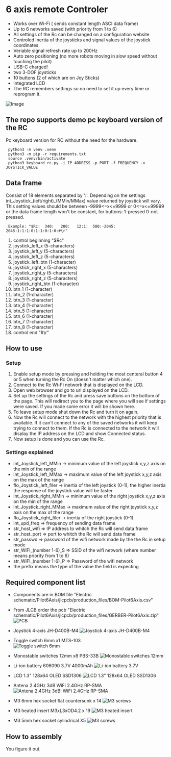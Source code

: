 # 6 axis remote Controler
- Works over Wi-Fi ( sends constant length ASCI data frame)
- Up to 6 networks saved (with priority from  1 to 6)
- All settings of the Rc can be changed on a configuration website
- Controled inertia of the joysticks and signal values of the joystick coordinates
- Veriable signal refresh rate up to 200Hz
- Auto zero positioning (no more robots moving in slow speed without touching the pilot)
- USB-C charged!
- two 3-DOF joysticks
- 10 buttons (2 of which are on Joy Sticks)
- Integrated LCD
- The RC remembers settings so no need to set it up every time or reprogram it.

![Image](images/pilot_2.png)

## The repo supports demo pc keyboard version of the RC 
 Pc keyboard version for RC without the need for the hardware.
 ```
  python3 -m venv .venv
  python3 -m pip -r requirements.txt
  source .venv/bin/activate
  python3 keyboard_rc.py -i IP_ADDRESS -p PORT -f FREQUENCY -v JOYSTICK_VALUE
 ```

## Data frame
 Consist of 18 elements separated by ':'.
Depending on the settings int_Joystick_(left/right)_(MMin/MMax) value returned by joystick will vary. This setting values should be between -9999<=x<=9999 or 0<=x<=99999 or the data frame length won't be constant, for buttons: 1-pressed 0-not pressed.
```
 Example: "$Rc:  340:   200:   12:1:  500:-2045: 2045:1:1:1:0:1:1:0:1:0:#\r"
```

 1. control beginning "$Rc"
 2. joystick_left_x   (5-characters) 
 3. joystick_left_y   (5-characters)
 4. joystick_left_z   (5-characters)
 5. joystick_left_btn  (1-character)
 6. joystick_right_x   (5-characters)
 7. joystick_right_y   (5-characters)
 8. joystick_right_z   (5-characters)
 9. joystick_right_btn  (1-character)
 10. btn_1  (1-character)
 11. btn_2  (1-character)
 12. btn_3  (1-character)
 13. btn_4  (1-character)
 14. btn_5  (1-character)
 15. btn_6  (1-character)
 16. btn_7  (1-character)
 17. btn_8  (1-character)
 18. control end "#\r"

## How to use
### Setup
  1. Enable setup mode by pressing and holding the most centeral button 4 or 5 when turning the Rc On (doesn't matter which one).
  2. Connect to the Rc Wi-Fi network that is displayed on  the LCD.
  3. Open web browser and go to url displayed on the LCD.
  4. Set up the settings of the Rc and press save buttons on the bottom of the page. This will redirect you to the page where you will see if settings were saved. If you made some error it will be shown here.
  5. To leave setup mode shut down the Rc and turn it on again.
  6. Now the Rc will connect to the network with the highest priority that is available. If it can't connect to any of the saved networks it will keep trying to connect to them. If the Rc is connected to the network it will display the IP address on the LCD and show Connected status.
  7. Now setup is done and you can use the Rc.
### Settings explained
  - int_Joystick_left_MMin -> minimum value of the left joystick  x,y,z axis on the min of the range 
  - int_Joystick_left_MMax -> maximum value of the left joystick  x,y,z axis on the max of the range
  - flo_Joystick_left_filer -> inertia of the left joystick (0-1), the higher inertia the response of the joystick value will be faster.
  - int_Joystick_right_MMin -> minimum value of the right joystick  x,y,z axis on the min of the range
  - int_Joystick_right_MMax -> maximum value of the right joystick  x,y,z axis on the max of the range
  - flo_Joystick_right_filer  -> inertia of the right joystick (0-1)
  - int_upd_freq  => frequency of sending data frame
  - str_host_wifi => IP address to whitch the Rc will send data frame
  - str_host_port => port to whitch the Rc will send data frame
  - str_passwd  =>  password of the wifi network made by the the Rc in setup mode
  - str_WIFI_(number 1-6)_S =>  SSID of the wifi network      (where number means priority from 1 to 6)
  - str_WIFI_(number 1-6)_P =>  Password of the wifi network
  - the prefix means the type of the value the field is expecting 



## Required component list
- Components are in BOM file "Electric schematic/Pilot6Axis/jlcpcb/production_files/BOM-Pilot6Axis.csv"

- From JLCB order the pcb "Electric schematic/Pilot6Axis/jlcpcb/production_files/GERBER-Pilot6Axis.zip"
  ![PCB](images/pcb.png)

- Joystick 4-axis JH-D400B-M4
  ![Joystick 4-axis JH-D400B-M4](images/joystick.png)

- Toggle switch 6mm x1 MTS-103  
  ![Toggle switch 6mm](images/toggle_switch_small.png)

- Monostable switches 12mm x8  PBS-33B
  ![Monostable switches 12mm](images/monostable_switches_small.png)

- Li-ion battery 606090 3.7V 4000mAh
  ![Li-ion battery 3.7V](images/li_ion_battery_small.jpg)

- LCD 1.3" 128x64 OLED SSD1306
  ![LCD 1.3" 128x64 OLED SSD1306](images/lcd_small.png)

- Antena 2.4GHz 3dB WiFi 2.4GHz RP-SMA
  ![Antena 2.4GHz 3dBi WiFi 2.4GHz RP-SMA](images/antena_small.png)

- M3 6mm hex socket flat countersunk x 14 
  ![M3 screws](images/m3_screws_small.png)

- M3 heated insert M3xL3xOD4.2 x 19
  ![M3 heated insert](images/m3_heated_insert_small.png)

- M3 5mm hex socket cylindrical  X5 
  ![M3 screws](images/m3_screws_small_cyl.png)

## How to assembly
  You figure it out.
